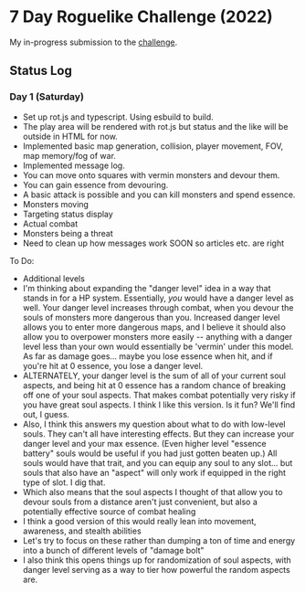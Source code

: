 # 7 Day Roguelike Challenge (2022)

My in-progress submission to the [challenge](https://itch.io/jam/7drl-challenge-2022).

## Status Log

### Day 1 (Saturday)

- Set up rot.js and typescript. Using esbuild to build.
- The play area will be rendered with rot.js but status and the like will be outside in HTML for now.
- Implemented basic map generation, collision, player movement, FOV, map memory/fog of war.
- Implemented message log.
- You can move onto squares with vermin monsters and devour them.
- You can gain essence from devouring.
- A basic attack is possible and you can kill monsters and spend essence.
- Monsters moving
- Targeting status display
- Actual combat
- Monsters being a threat
- Need to clean up how messages work SOON so articles etc. are right

To Do:

- Additional levels
- I'm thinking about expanding the "danger level" idea in a way that stands in for a HP system. Essentially, _you_ would have a danger level as well. Your danger level increases through combat, when you devour the souls of monsters more dangerous than you. Increased danger level allows you to enter more dangerous maps, and I believe it should also allow you to overpower monsters more easily -- anything with a danger level less than your own would essentially be 'vermin' under this model. As far as damage goes... maybe you lose essence when hit, and if you're hit at 0 essence, you lose a danger level.
- ALTERNATELY, your danger level is the sum of all of your current soul aspects, and being hit at 0 essence has a random chance of breaking off one of your soul aspects. That makes combat potentially very risky if you have great soul aspects. I think I like this version. Is it fun? We'll find out, I guess.
- Also, I think this answers my question about what to do with low-level souls. They can't all have interesting effects. But they can increase your danger level and your max essence. (Even higher level "essence battery" souls would be useful if you had just gotten beaten up.) All souls would have that trait, and you can equip any soul to any slot... but souls that also have an "aspect" will only work if equipped in the right type of slot. I dig that.
- Which also means that the soul aspects I thought of that allow you to devour souls from a distance aren't just convenient, but also a potentially effective source of combat healing
- I think a good version of this would really lean into movement, awareness, and stealth abilities
- Let's try to focus on these rather than dumping a ton of time and energy into a bunch of different levels of "damage bolt"
- I also think this opens things up for randomization of soul aspects, with danger level serving as a way to tier how powerful the random aspects are.
